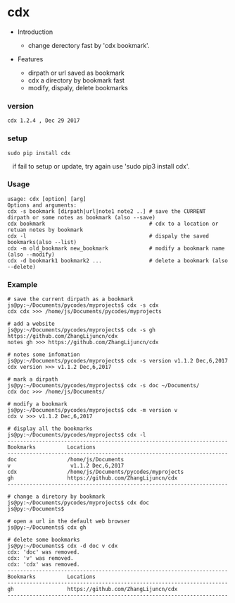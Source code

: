 # cdx

* Introduction
    * change derectory fast by 'cdx bookmark'.
 
 
* Features
    * dirpath or url saved as bookmark
    * cdx a directory by bookmark fast
    * modify, dispaly, delete bookmarks

### version
    cdx 1.2.4 , Dec 29 2017
 
### setup
    sudo pip install cdx
    if fail to setup or update, try again use 'sudo pip3 install cdx'.
    
    
### Usage
    usage: cdx [option] [arg] 
    Options and arguments:
    cdx -s bookmark [dirpath|url|note1 note2 ..] # save the CURRENT dirpath or some notes as bookmark (also --save)
    cdx bookmark                                 # cdx to a location or retuan notes by bookmark
    cdx -l                                       # dispaly the saved bookmarks(also --list)
    cdx -m old_bookmark new_bookmark             # modify a bookmark name (also --modify)
    cdx -d bookmark1 bookmark2 ...               # delete a bookmark (also --delete)

### Example
    # save the current dirpath as a bookmark 
    js@py:~/Documents/pycodes/myprojects$ cdx -s cdx
    cdx cdx >>> /home/js/Documents/pycodes/myprojects
    
    # add a website
    js@py:~/Documents/pycodes/myprojects$ cdx -s gh https://github.com/ZhangLijuncn/cdx
    notes gh >>> https://github.com/ZhangLijuncn/cdx

    # notes some infomation 
    js@py:~/Documents/pycodes/myprojects$ cdx -s version v1.1.2 Dec,6,2017
    cdx version >>> v1.1.2 Dec,6,2017

    # mark a dirpath
    js@py:~/Documents/pycodes/myprojects$ cdx -s doc ~/Documents/
    cdx doc >>> /home/js/Documents/

    # modify a bookmark
    js@py:~/Documents/pycodes/myprojects$ cdx -m version v
    cdx v >>> v1.1.2 Dec,6,2017

    # display all the bookmarks
    js@py:~/Documents/pycodes/myprojects$ cdx -l
    ----------------------------------------------------------------------
    Bookmarks          Locations      
    ----------------------------------------------------------------------
    doc                /home/js/Documents
    v                   v1.1.2 Dec,6,2017
    cdx                /home/js/Documents/pycodes/myprojects
    gh                 https://github.com/ZhangLijuncn/cdx
    ----------------------------------------------------------------------

    # change a diretory by bookmark
    js@py:~/Documents/pycodes/myprojects$ cdx doc
    js@py:~/Documents$ 

    # open a url in the default web browser
    js@py:~/Documents$ cdx gh

    # delete some bookmarks
    js@py:~/Documents$ cdx -d doc v cdx 
    cdx: 'doc' was removed.
    cdx: 'v' was removed.
    cdx: 'cdx' was removed.
    ----------------------------------------------------------------------
    Bookmarks          Locations      
    ----------------------------------------------------------------------
    gh                 https://github.com/ZhangLijuncn/cdx
    ----------------------------------------------------------------------
